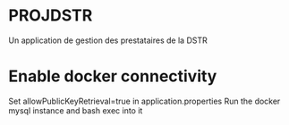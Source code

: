 # PROJDSTR

Un application de gestion des prestataires de la DSTR

# Enable docker connectivity

Set allowPublicKeyRetrieval=true in application.properties
Run the docker mysql instance and bash exec into it